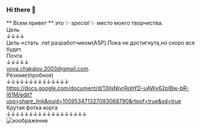### Hi there 👋


** Всем привет ** это ✨ _special_ ✨ место моего творчества.  
Цель   
↓↓↓↓  
Цель->стать .net разработчиком(ASP).Пока не достигнута,но скоро все будет.  
Почта  
↓↓↓↓↓  
vova.chakalov.2003@gmail.com.   
Резюме(пробное)  
↓↓↓↓↓↓↓↓↓↓↓↓↓↓     
https://docs.google.com/document/d/13llsNIvrRohYD-uAWv62pIBw-bR-I61M/edit?usp=share_link&ouid=105953471327093068790&rtpof=true&sd=true     
Крутая фотка корга  
↓↓↓↓↓↓↓↓↓↓↓↓↓↓↓↓↓↓   
![изображение](https://user-images.githubusercontent.com/65467062/186758094-704993a1-3f07-4464-b51c-85d3dc009b22.png)

